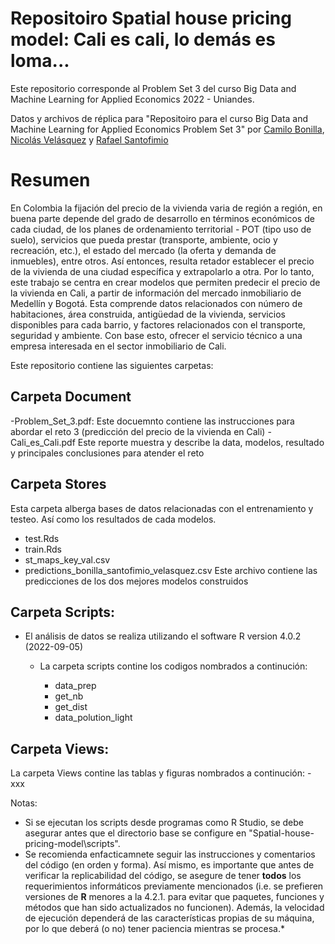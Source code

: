 # Repositoiro Spatial house pricing model: Cali es cali, lo demás es loma... 

Este repositorio corresponde al Problem Set 3 del curso Big Data and Machine Learning for Applied Economics 2022 - Uniandes.

Datos y archivos de réplica para "Repositoiro para el curso Big Data and Machine Learning for Applied Economics Problem Set 3" por 
[Camilo Bonilla](https://github.com/cabonillah),  [Nicolás Velásquez](https://github.com/Nicolas-Velasquez-Oficial) y  [Rafael Santofimio](https://github.com/rasantofimior/)

# Resumen

En Colombia la fijación del precio de la vivienda varia de región a región, en buena parte depende del grado de desarrollo en términos económicos de cada ciudad, de los planes de ordenamiento territorial - POT (tipo uso de suelo), servicios que pueda prestar (transporte, ambiente, ocio y recreación, etc.), el estado del mercado (la oferta y demanda de inmuebles), entre otros. Así entonces, resulta retador establecer el precio de la vivienda de una ciudad específica y extrapolarlo a otra. Por lo tanto, este trabajo se centra en crear modelos que permiten predecir el precio de la vivienda en Cali, a partir de información del mercado inmobiliario de Medellín y Bogotá. Esta comprende datos relacionados con número de habitaciones, área construida, antigüedad de la vivienda, servicios disponibles para cada barrio, y factores relacionados con el transporte, seguridad y ambiente. Con base esto, ofrecer el servicio técnico a una empresa interesada en el sector inmobiliario de Cali. 


Este repositorio contiene las siguientes carpetas:

## Carpeta Document

-Problem_Set_3.pdf:
Este docuemnto contiene las instrucciones para abordar el reto 3 (predicción del precio de la vivienda en Cali)
-Cali_es_Cali.pdf
Este reporte muestra y describe la data, modelos, resultado y principales conclusiones para atender el reto

## Carpeta Stores

Esta carpeta alberga bases de datos relacionadas con el entrenamiento y testeo. Así como los resultados de cada modelos.
- test.Rds
- train.Rds
- st_maps_key_val.csv
- predictions_bonilla_santofimio_velasquez.csv
Este archivo contiene las predicciones de los dos mejores modelos construidos

## Carpeta Scripts:

-   El análisis de datos se realiza utilizando el software R version 4.0.2 (2022-09-05)
    -   La carpeta scripts contine los codigos nombrados a continución:

        -   data_prep
        -   get_nb
        -   get_dist
        -   data_polution_light

## Carpeta Views:

La carpeta Views contine las tablas y figuras nombrados a continución:
        -   xxx

Notas:

-   Si se ejecutan los scripts desde programas como R Studio, se debe asegurar antes que el directorio base se configure en "Spatial-house-pricing-model\scripts".
-   Se recomienda enfacticamnete seguir las instrucciones y comentarios del código (en orden y forma). Así mismo, es importante que antes de verificar la              replicabilidad del código, se asegure de tener **todos** los requerimientos informáticos previamente mencionados (i.e. se prefieren versiones de **R** menores a la 4.2.1. para evitar que paquetes, funciones y métodos que han sido actualizados no funcionen). Además, la velocidad de ejecución dependerá de las características propias de su máquina, por lo que deberá (o no) tener paciencia mientras se procesa.*
